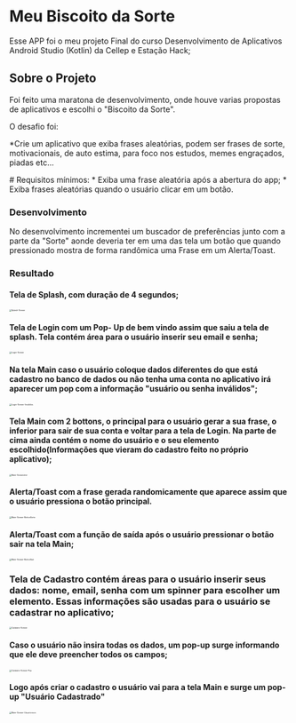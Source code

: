 # Meu Biscoito da Sorte

Esse APP foi o meu projeto Final do curso Desenvolvimento de Aplicativos Android Studio (Kotlin)  da Cellep e Estação Hack;



## Sobre o Projeto

Foi feito uma maratona de desenvolvimento, onde houve varias propostas de aplicativos e escolhi  o  "Biscoito da Sorte". 

O desafio foi:

 *Crie um aplicativo que exiba frases aleatórias, podem ser frases de sorte, motivacionais, de auto estima, para foco nos estudos, memes engraçados, piadas etc...

\# Requisitos mínimos:
\* Exiba uma frase aleatória após a abertura do app;
\* Exiba frases aleatórias quando o usuário clicar em um botão.

### Desenvolvimento

No desenvolvimento  incrementei um buscador de preferências junto com a parte da "Sorte" aonde deveria ter em uma das tela um botão que quando pressionado mostra de forma randômica uma Frase em um Alerta/Toast.

### Resultado

 #### Tela de Splash, com duração de 4 segundos;

<img src="C:\projetos\App Meu Biscoito da Sorte\ScreenShot\Splash-Screen.png" alt="Splash-Screen" style="zoom:25%;" />















#### Tela de Login com um Pop- Up de bem vindo assim que saiu a tela de splash. Tela contém área para o usuário inserir seu email e senha;

<img src="C:\projetos\App Meu Biscoito da Sorte\ScreenShot\Login-Screen.png" alt="Login-Screen" style="zoom:25%;" />











#### Na tela Main  caso o usuário coloque dados diferentes do que está cadastro no banco de dados ou não tenha uma conta  no aplicativo irá aparecer um pop com a informação "usuário ou senha inválidos";

<img src="C:\projetos\App Meu Biscoito da Sorte\ScreenShot\Login-Screen-Invalidos.png" alt="Login-Screen-Invalidos" style="zoom:25%;" />















#### Tela Main com 2 bottons, o principal para o usuário gerar a sua frase, o inferior para  sair de sua conta e voltar para a tela de Login. Na parte de cima ainda contém o nome do usuário e o seu elemento escolhido(Informações que vieram do cadastro feito no próprio aplicativo);

<img src="C:\projetos\App Meu Biscoito da Sorte\ScreenShot\Main-Screenshot.png" alt="Main-Screenshot" style="zoom:25%;" />













####  Alerta/Toast com a frase gerada randomicamente  que aparece assim que o usuário pressiona o botão principal.

<img src="C:\projetos\App Meu Biscoito da Sorte\ScreenShot\Main-Screen-BottonSorte.png" alt="Main-Screen-BottonSorte" style="zoom:25%;" />









#### Alerta/Toast  com a função de saída após o usuário pressionar o botão sair na tela Main;

<img src="C:\projetos\App Meu Biscoito da Sorte\ScreenShot\Main-Screen-BottonSair.png" alt="Main-Screen-BottonSair" style="zoom:25%;" />











#### 



### Tela de Cadastro contém áreas para o usuário inserir seus dados: nome, email, senha com um spinner para escolher um elemento. Essas informações são usadas para o usuário  se cadastrar no aplicativo;

<img src="C:\projetos\App Meu Biscoito da Sorte\ScreenShot\Cadastro-Screen.png" alt="Cadastro-Screen" style="zoom:25%;" />











#### Caso o usuário não insira todas os dados, um pop-up surge  informando que ele deve preencher todos os campos; 

<img src="C:\projetos\App Meu Biscoito da Sorte\ScreenShot\Cadastro-Screen-Pop.png" alt="Cadastro-Screen-Pop" style="zoom:25%;" />

















#### Logo após criar o cadastro o usuário vai para a tela Main e surge um pop-up "Usuário Cadastrado"

<img src="C:\projetos\App Meu Biscoito da Sorte\ScreenShot\Main-Screen-Usuarionovo.png" alt="Main-Screen-Usuarionovo" style="zoom:25%;" />